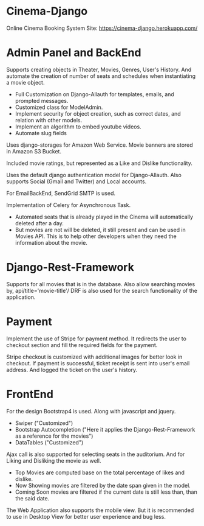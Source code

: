 # Cinema-Django
Online Cinema Booking System
Site: https://cinema-django.herokuapp.com/

# Admin Panel and BackEnd
Supports creating objects in Theater, Movies, Genres, User's History.
And automate the creation of number of seats and schedules when instantiating a movie object.

 - Full Customization on Django-Allauth for templates, emails, and prompted messages.
 - Customized class for ModelAdmin.
 - Implement security for object creation, such as correct dates, and relation with other models.
 - Implement an algorithm to embed youtube videos.
 - Automate slug fields

Uses django-storages for Amazon Web Service.
Movie banners are stored in Amazon S3 Bucket.

Included movie ratings, but represented as a Like and Dislike functionality.

Uses the default django authentication model for Django-Allauth.
Also supports Social (Gmail and Twitter) and Local accounts.

For EmailBackEnd, SendGrid SMTP is used.

Implementation of Celery for Asynchronous Task.
 - Automated seats that is already played in the Cinema will automatically deleted after a day.
 - But movies are not will be deleted, it still present and can be used in Movies API.
   This is to help other developers when they need the information about the movie.


# Django-Rest-Framework
Supports for all movies that is in the database.
Also allow searching movies by, api/title='movie-title'/
DRF is also used for the search functionality of the application.

# Payment
Implement the use of Stripe for payment method.
It redirects the user to checkout section and fill the required fields for the payment.

Stripe checkout is customized with additional images for better look in checkout.
If payment is successful, ticket receipt is sent into user's email address.
And logged the ticket on the user's history.

# FrontEnd
For the design Bootstrap4 is used.
Along with javascript and jquery.

 - Swiper ("Customized")
 - Bootstrap Autocompletion ("Here it applies the Django-Rest-Framework as a reference for the movies")
 - DataTables ("Customized")
 
Ajax call is also supported for selecting seats in the auditorium. 
And for Liking and Disliking the movie as well.

 - Top Movies are computed base on the total percentage of likes and dislike.
 - Now Showing movies are filtered by the date span given in the model.
 - Coming Soon movies are filtered if the current date is still less than, than the said date.

The Web Application also supports the mobile view. But it is recommended to use in Desktop View
for better user experience and bug less.

